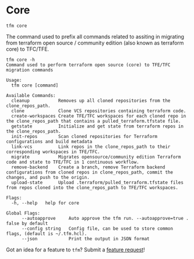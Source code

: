 # Core

`tfm core`

The command used to prefix all commands related to assiting in migrating from terraform open source / community edition (also known as terraform core) to TFC/TFE.

```stdout
tfm core -h
Command used to perform terraform open source (core) to TFE/TFC migration commands

Usage:
  tfm core [command]

Available Commands:
  cleanup           Removes up all cloned repositories from the clone_repos_path.
  clone             Clone VCS repositories containing terraform code.
  create-workspaces Create TFE/TFC workspaces for each cloned repo in the clone_repos_path that contains a pulled_terraform.tfstate file.
  getstate          Initialize and get state from terraform repos in the clone_repos_path.
  init-repos        Scan cloned repositories for Terraform configurations and build metadata
  link-vcs          Link repos in the clone_repos_path to their corresponding workspaces in TFE/TFC.
  migrate           Migrates opensource/community edition Terraform code and state to TFE/TFC in 1 continuous workflow.
  remove-backend    Create a branch, remove Terraform backend configurations from cloned repos in clone_repos_path, commit the changes, and push to the origin.
  upload-state      Upload .terraform/pulled_terraform.tfstate files from repos cloned into the clone_repos_path to TFE/TFC workspaces.

Flags:
  -h, --help   help for core

Global Flags:
      --autoapprove     Auto approve the tfm run. --autoapprove=true . false by default
      --config string   Config file, can be used to store common flags, (default is ~/.tfm.hcl).
      --json            Print the output in JSON format
```

Got an idea for a feature to `tfm`? Submit a [feature request](https://github.com/hashicorp-services/tfm/issues/new?assignees=&labels=&template=feature_request.md&title=)! 